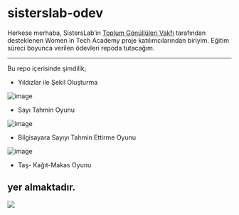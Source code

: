 # sisterslab-odev

Herkese merhaba, SistersLab’in [Toplum Gönüllüleri Vakfı](https://www.tog.org.tr/en/) tarafından desteklenen Women in Tech Academy proje katılımcılarından biriyim. Eğitim süreci boyunca verilen ödevleri repoda tutacağım. 

----
Bu repo içerisinde şimdilik;

* Yıldızlar ile Şekil Oluşturma

![image](https://user-images.githubusercontent.com/113256992/194761071-9fb54ad3-1a3e-434a-96e8-321c33ff0951.png)



* Sayı Tahmin Oyunu

![image](https://user-images.githubusercontent.com/113256992/194761569-360b9610-fd37-430c-8957-27ca0d590dc2.png)



* Bilgisayara Sayıyı Tahmin Ettirme Oyunu

![image](https://user-images.githubusercontent.com/113256992/194761680-e98c2b1b-f050-4923-b534-cb09f5aa8919.png)




* Taş- Kağıt-Makas Oyunu

yer almaktadır.
----














![](https://user-images.githubusercontent.com/113256992/194758585-5bb7b06d-1759-4828-b74c-f3da5dc78729.jpg)
